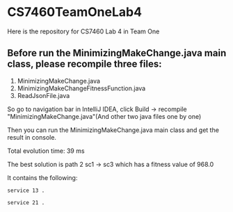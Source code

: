 # CS7460TeamOneLab4
Here is the repository for CS7460 Lab 4 in Team One

## Before run the MinimizingMakeChange.java main class, please recompile three files:
1. MinimizingMakeChange.java
2. MinimizingMakeChangeFitnessFunction.java
3. ReadJsonFile.java


So go to navigation bar in IntelliJ IDEA, click Build -> recompile "MinimizingMakeChange.java"(And other two java files one by one)

Then you can run the MinimizingMakeChange.java main class and get the result in console.

Total evolution time: 39 ms

The best solution is path 2 sc1 -> sc3 which has a fitness value of 968.0

It contains the following:

	service 13 .
	
	service 21 .